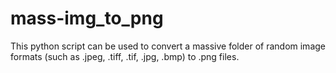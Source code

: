 # mass-img_to_png
This python script can be used to convert a massive folder of random image formats (such as .jpeg, .tiff, .tif, .jpg, .bmp) to .png files.
